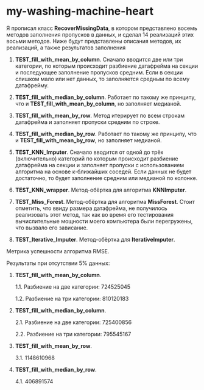 # my-washing-machine-heart

Я прописал класс __RecoverMissingData__, в котором представлено восемь методов заполнения пропусков в данных, и сделал 14 реализаций этих восьми методов.
Ниже будут представлены описания методов, их реализаций, а также результатов заполнения 

1) __TEST_fill_with_mean_by_column__. Сначало вводится две или три категории, по которым происходит разбиение датафрейма на секции и последующее заполнение пропусков средним. Если в секции слишком мало или нет данных, то заполняется средным по всему датафрейму.

2) __TEST_fill_with_median_by_column__. Работает по такому же принципу, что и __TEST_fill_with_mean_by_column__, но заполняет медианой.

3) __TEST_fill_with_mean_by_row__. Метод итерирует по всем строкам датафрейма и заполняет пропуски средним по строке.

4) __TEST_fill_with_median_by_row__. Работает по такому же принципу, что и __TEST_fill_with_mean_by_row__, но заполняет медианой.

5) __TEST_KNN_Imputer__. Сначало вводится от одной до трёх (включительно) категорий по которым происходит разбиение датафрейма на секции и заполняет пропуски с использованием алгоритма на основе к-ближайших соседей. Если данных не будет достаточно, то будет заполнение средним или медианой по колонке.

6) __TEST_KNN_wrapper__. Метод-обёртка для алгоритма __KNNImputer__.

7) __TEST_Miss_Forest__. Метод-обёртка для алгоритма __MissForest__. Стоит отметить, что ввиду размера датафрейма, не получилось реализовать этот метод, так как во время его тестирования вычислительные мощности моего компьютера были перегружены, что вызвало его зависание.

8) __TEST_Iterative_Imputer__. Метод-обёртка для __IterativeImputer__.


Метрика успешности алгоритма RMSE.


Результаты при отсутствии 5% данных:
  1) __TEST_fill_with_mean_by_column__.
     
       1.1. Разбиение на две категории: 724525045
     
       1.2. Разбиение на три категории: 810120183
     
  2) __TEST_fill_with_median_by_column__.

       2.1. Разбиение на две категории: 725400856
     
       2.2. Разбиение на три категории: 795545167

  3) __TEST_fill_with_mean_by_row__.

     3.1. 1148610968

  4) __TEST_fill_with_median_by_row__.

       4.1. 406891574
